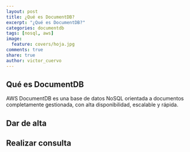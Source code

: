 ```yaml
---
layout: post
title: ¿Qué es DocumentDB?
excerpt: "¿Qué es DocumentDB?"
categories: documentdb
tags: [nosql, aws]
image:
  feature: covers/hoja.jpg
comments: true
share: true
author: victor_cuervo
---
```



## Qué es DocumentDB

AWS DocumentDB es una base de datos NoSQL orientada a documentos completamente gestionada, con alta disponibilidad, escalable y rápida.



## Dar de alta


## Realizar consulta



[MongoDB]:{{site.url}}/mongodb
